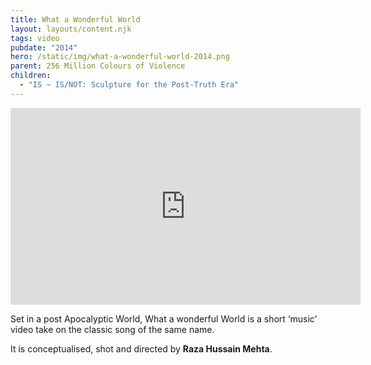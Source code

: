 ```yaml
---
title: What a Wonderful World
layout: layouts/content.njk
tags: video
pubdate: "2014"
hero: /static/img/what-a-wonderful-world-2014.png
parent: 256 Million Colours of Violence
children:
  - "IS ~ IS/NOT: Sculpture for the Post-Truth Era"
---
```

<iframe width="560" height="315" src="https://www.youtube.com/embed/7ZL_0ZJ7n98" frameborder="0" allow="accelerometer; autoplay; clipboard-write; encrypted-media; gyroscope; picture-in-picture" allowfullscreen></iframe>

Set in a post Apocalyptic World, What a wonderful World is a short ‘music’
video take on the classic song of the same name.

It is conceptualised, shot and directed by **Raza Hussain Mehta**.